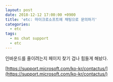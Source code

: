 ```yaml
---
layout: post
date: 2018-12-12 17:00:00 +0900
title: 'etc: 마이크로소프트에 채팅으로 문의하기'
categories:
  - etc
tags:
  - ms chat support
  - etc
---
```


인바운드를 줄이려는지 페이지 찾기 겁나 힘들게 해놨다.

[https://support.microsoft.com/ko-kr/contactus/](https://support.microsoft.com/ko-kr/contactus/)
